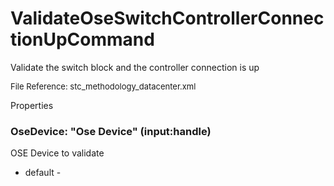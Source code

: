 # ValidateOseSwitchControllerConnectionUpCommand

Validate the switch block and the controller connection is up

<font size="2">File Reference: stc_methodology_datacenter.xml</font>

<text>Properties</text>

### OseDevice: "Ose Device" (input:handle)

OSE Device to validate

* default - 
